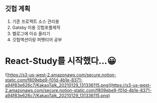 ## 깃헙 계획

1. 기존 프로젝트 소스 관리용
2. Gatsby 이용 깃헙포폴제작
3. 벨로그에 이슈 올리기
4. 깃헙액션이랑 퍼펫티어 공부

# React-Study를 시작했다...😀

![https://s3-us-west-2.amazonaws.com/secure.notion-static.com/f809ebe9-f01d-4b1e-8371-a94f83e626c7/KakaoTalk_20210129_131336115.png](https://s3-us-west-2.amazonaws.com/secure.notion-static.com/f809ebe9-f01d-4b1e-8371-a94f83e626c7/KakaoTalk_20210129_131336115.png)
